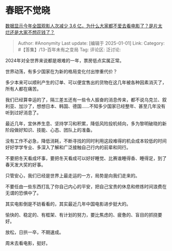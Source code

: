 # 春眠不觉晓
[数据显示今年全国观影人次减少 3.6 亿，为什么大家都不爱去看电影了？是片太烂还是大家不想花钱了？](https://www.zhihu.com/question/7851676737/answer/68731173811)

> Author: #Anonymity
> Last update: [编辑于 2025-01-01]
> Link:
> Category: #【答集】/13-百年未有之变局
> Tag:
> 评论区:
> 泛讨论:

2024年对全世界来说都是艰难的一年，票房低点实属正常。

世界动荡，有多少国家在为新的格局变化付出惨重代价？

多少本来可以顺利产生的订单、可以便宜售出的货物在这几年被各种因素消灭了，所有人都在痛苦。

我们已经算幸运的了，隔三差五还有一些令人振奋的消息传来，都不说乌克兰、叙利亚、加沙了，想想日本、韩国、德国……不知多少国家已经整年、甚至几年没有听到过好消息了。

最近几年，宜休养生息、坚持学习和积累，降低风险投机倾向，多为黎明破晓的新阶段做好知识、技能、心态、团队上的准备。

没有工作不必急，降低消耗，不断寻找的同时利用这段难得的机会成本较低的时间好好学学专业、多深入了解和广泛接触自己行内的前辈和同行。

不要把冬天看成坏事，要把冬天看成可以好好睡觉、比赛谁睡得香、睡得足，到了春天发大奖的好事。

只管安心，我们已经是世界上最走运的一方，局势是向我们走来的。

不要任由一些东西打乱了你自己内心的平安，把自己宝贵的休息和修炼时间浪费在无谓的恐惧中了。

其实电影倒是不妨看看的，其实最近几年中国电影进步挺大的。

愉快的、稳定的、有框架、有计划的努力，要比焦虑的、疲惫的、盲目的抓挠要好。

放松，日拱一卒，不期速成。

周末去看电影，挺好。
